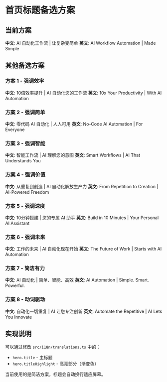 # 首页标题备选方案

## 当前方案
**中文**: AI 自动化工作流 | 让复杂变简单
**英文**: AI Workflow Automation | Made Simple

## 其他备选方案

### 方案 1 - 强调效率
**中文**: 10倍效率提升 | AI 自动化您的工作流
**英文**: 10x Your Productivity | With AI Automation

### 方案 2 - 强调简单
**中文**: 零代码 AI 自动化 | 人人可用
**英文**: No-Code AI Automation | For Everyone

### 方案 3 - 强调智能
**中文**: 智能工作流 | AI 理解您的意图
**英文**: Smart Workflows | AI That Understands You

### 方案 4 - 强调价值
**中文**: 从重复到创造 | AI 自动化解放生产力
**英文**: From Repetition to Creation | AI-Powered Freedom

### 方案 5 - 强调速度
**中文**: 10分钟搭建 | 您的专属 AI 助手
**英文**: Build in 10 Minutes | Your Personal AI Assistant

### 方案 6 - 强调未来
**中文**: 工作的未来 | AI 自动化现在开始
**英文**: The Future of Work | Starts with AI Automation

### 方案 7 - 简洁有力
**中文**: AI 自动化 | 简单、智能、高效
**英文**: AI Automation | Simple. Smart. Powerful.

### 方案 8 - 动词驱动
**中文**: 自动化一切重复 | AI 让您专注创新
**英文**: Automate the Repetitive | AI Lets You Innovate

## 实现说明
可以通过修改 `src/i18n/translations.ts` 中的：
- `hero.title` - 主标题
- `hero.titleHighlight` - 高亮部分（渐变色）

当前使用的是简洁方案，标题会自动换行适应屏幕。